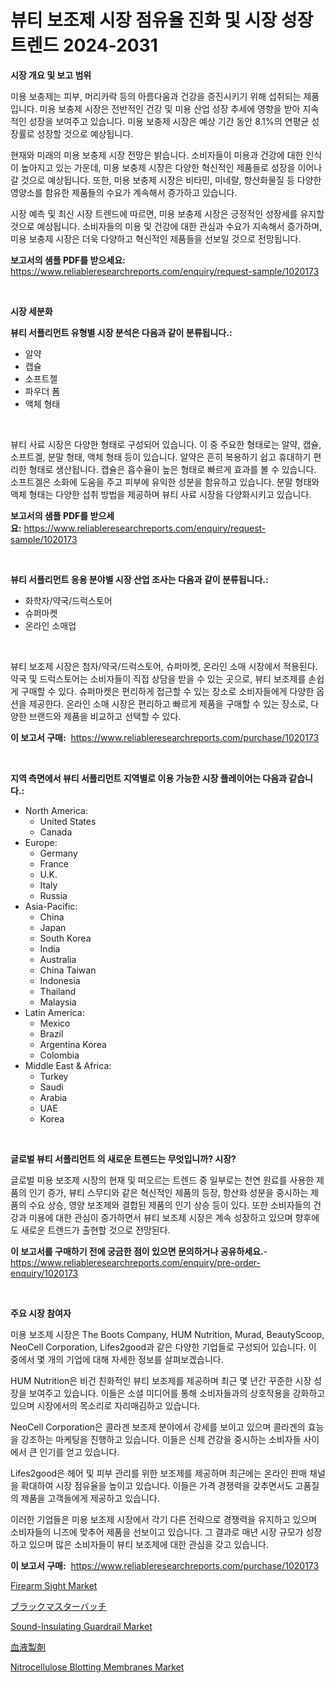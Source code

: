 <p><h1>뷰티 보조제 시장 점유율 진화 및 시장 성장 트렌드 2024-2031</h1></p><p><strong>시장 개요 및 보고 범위</strong></p>
<p><p>미용 보충제는 피부, 머리카락 등의 아름다움과 건강을 증진시키기 위해 섭취되는 제품입니다. 미용 보충제 시장은 전반적인 건강 및 미용 산업 성장 추세에 영향을 받아 지속적인 성장을 보여주고 있습니다. 미용 보충제 시장은 예상 기간 동안 8.1%의 연평균 성장률로 성장할 것으로 예상됩니다.</p><p>현재와 미래의 미용 보충제 시장 전망은 밝습니다. 소비자들이 미용과 건강에 대한 인식이 높아지고 있는 가운데, 미용 보충제 시장은 다양한 혁신적인 제품들로 성장을 이어나갈 것으로 예상됩니다. 또한, 미용 보충제 시장은 비타민, 미네랄, 항산화물질 등 다양한 영양소를 함유한 제품들의 수요가 계속해서 증가하고 있습니다.</p><p>시장 예측 및 최신 시장 트렌드에 따르면, 미용 보충제 시장은 긍정적인 성장세를 유지할 것으로 예상됩니다. 소비자들의 미용 및 건강에 대한 관심과 수요가 지속해서 증가하며, 미용 보충제 시장은 더욱 다양하고 혁신적인 제품들을 선보일 것으로 전망됩니다.</p></p>
<p><strong>보고서의 샘플 PDF를 받으세요:</strong> <a href="https://www.reliableresearchreports.com/enquiry/request-sample/1020173">https://www.reliableresearchreports.com/enquiry/request-sample/1020173</a></p>
<p>&nbsp;</p>
<p><strong>시장 세분화</strong></p>
<p><strong>뷰티 서플리먼트 유형별 시장 분석은 다음과 같이 분류됩니다.:</strong></p>
<p><ul><li>알약</li><li>캡슐</li><li>소프트젤</li><li>파우더 폼</li><li>액체 형태</li></ul></p>
<p>&nbsp;</p>
<p><p>뷰티 사료 시장은 다양한 형태로 구성되어 있습니다. 이 중 주요한 형태로는 알약, 캡슐, 소프트겔, 분말 형태, 액체 형태 등이 있습니다. 알약은 흔히 복용하기 쉽고 휴대하기 편리한 형태로 생산됩니다. 캡슐은 흡수율이 높은 형태로 빠르게 효과를 볼 수 있습니다. 소프트겔은 소화에 도움을 주고 피부에 유익한 성분을 함유하고 있습니다. 분말 형태와 액체 형태는 다양한 섭취 방법을 제공하며 뷰티 사료 시장을 다양화시키고 있습니다.</p></p>
<p><strong>보고서의 샘플 PDF를 받으세요:</strong>&nbsp;<a href="https://www.reliableresearchreports.com/enquiry/request-sample/1020173">https://www.reliableresearchreports.com/enquiry/request-sample/1020173</a></p>
<p>&nbsp;</p>
<p><strong> 뷰티 서플리먼트 응용 분야별 시장 산업 조사는 다음과 같이 분류됩니다.:</strong></p>
<p><ul><li>화학자/약국/드럭스토어</li><li>슈퍼마켓</li><li>온라인 소매업</li></ul></p>
<p>&nbsp;</p>
<p><p>뷰티 보조제 시장은 첨자/약국/드럭스토어, 슈퍼마켓, 온라인 소매 시장에서 적용된다. 약국 및 드럭스토어는 소비자들이 직접 상담을 받을 수 있는 곳으로, 뷰티 보조제를 손쉽게 구매할 수 있다. 슈퍼마켓은 편리하게 접근할 수 있는 장소로 소비자들에게 다양한 옵션을 제공한다. 온라인 소매 시장은 편리하고 빠르게 제품을 구매할 수 있는 장소로, 다양한 브랜드와 제품을 비교하고 선택할 수 있다.</p></p>
<p><strong>이 보고서 구매:</strong>&nbsp; <a href="https://www.reliableresearchreports.com/purchase/1020173">https://www.reliableresearchreports.com/purchase/1020173</a></p>
<p>&nbsp;</p>
<p><strong>지역 측면에서 뷰티 서플리먼트 지역별로 이용 가능한 시장 플레이어는 다음과 같습니다.:</strong></p>
<p><ul>
    <li>
        North America:
        <ul>
            <li>United States</li>
            <li>Canada</li>
        </ul>
    </li>
    <li>
        Europe:
        <ul>
            <li>Germany</li>
            <li>France</li>
            <li>U.K.</li>
            <li>Italy</li>
            <li>Russia</li>
        </ul>
    </li>
    <li>
        Asia-Pacific:
        <ul>
            <li>China</li>
            <li>Japan</li>
            <li>South Korea</li>
            <li>India</li>
            <li>Australia</li>
            <li>China Taiwan</li>
            <li>Indonesia</li>
            <li>Thailand</li>
            <li>Malaysia</li>
        </ul>
    </li>
    <li>
        Latin America:
        <ul>
            <li>Mexico</li>
            <li>Brazil</li>
            <li>Argentina Korea</li>
            <li>Colombia</li>
        </ul>
    </li>
    <li>
        Middle East & Africa:
        <ul>
            <li>Turkey</li>
            <li>Saudi</li>
            <li>Arabia</li>
            <li>UAE</li>
            <li>Korea</li>
        </ul>
    </li>
    </ul></p>
<p>&nbsp;</p>
<p><strong>글로벌 뷰티 서플리먼트 의 새로운 트렌드는 무엇입니까? 시장?</strong></p>
<p><p>글로벌 미용 보조제 시장의 현재 및 떠오르는 트렌드 중 일부로는 천연 원료를 사용한 제품의 인기 증가, 뷰티 스무디와 같은 혁신적인 제품의 등장, 항산화 성분을 중시하는 제품의 수요 상승, 영양 보조제와 결합된 제품의 인기 상승 등이 있다. 또한 소비자들의 건강과 미용에 대한 관심이 증가하면서 뷰티 보조제 시장은 계속 성장하고 있으며 향후에도 새로운 트렌드가 출현할 것으로 전망된다.</p></p>
<p><strong>이 보고서를 구매하기 전에 궁금한 점이 있으면 문의하거나 공유하세요.</strong>- <a href="https://www.reliableresearchreports.com/enquiry/pre-order-enquiry/1020173">https://www.reliableresearchreports.com/enquiry/pre-order-enquiry/1020173</a></p>
<p>&nbsp;</p>
<p><strong>주요 시장 참여자</strong></p>
<p><p>미용 보조제 시장은 The Boots Company, HUM Nutrition, Murad, BeautyScoop, NeoCell Corporation, Lifes2good과 같은 다양한 기업들로 구성되어 있습니다. 이 중에서 몇 개의 기업에 대해 자세한 정보를 살펴보겠습니다.</p><p>HUM Nutrition은 비건 친화적인 뷰티 보조제를 제공하며 최근 몇 년간 꾸준한 시장 성장을 보여주고 있습니다. 이들은 소셜 미디어를 통해 소비자들과의 상호작용을 강화하고 있으며 시장에서의 목소리로 자리매김하고 있습니다.</p><p>NeoCell Corporation은 콜라겐 보조제 분야에서 강세를 보이고 있으며 콜라겐의 효능을 강조하는 마케팅을 진행하고 있습니다. 이들은 신체 건강을 중시하는 소비자들 사이에서 큰 인기를 얻고 있습니다.</p><p>Lifes2good은 헤어 및 피부 관리를 위한 보조제를 제공하며 최근에는 온라인 판매 채널을 확대하여 시장 점유율을 높이고 있습니다. 이들은 가격 경쟁력을 갖추면서도 고품질의 제품을 고객들에게 제공하고 있습니다.</p><p>이러한 기업들은 미용 보조제 시장에서 각기 다른 전략으로 경쟁력을 유지하고 있으며 소비자들의 니즈에 맞추어 제품을 선보이고 있습니다. 그 결과로 매년 시장 규모가 성장하고 있으며 많은 소비자들이 뷰티 보조제에 대한 관심을 갖고 있습니다.</p></p>
<p><strong>이 보고서 구매:</strong>&nbsp;&nbsp;<a href="https://www.reliableresearchreports.com/purchase/1020173">https://www.reliableresearchreports.com/purchase/1020173</a></p>
<p><p><a href="https://issuu.com/reportprime-2/docs/firearm-sight-market-size-2030.pptx">Firearm Sight Market</a></p><p><a href="https://github.com/oafhukehf4709715/Market-Research-Report-List-1/blob/main/9685470187871.md">ブラックマスターバッチ</a></p><p><a href="https://five-trouble-98a.notion.site/Sound-Insulating-Guardrail-Market-Furnish-Information-about-Market-Size-Market-Share-Market-Dynami-4c38165a798a40768d3be2875d296a7e">Sound-Insulating Guardrail Market</a></p><p><a href="https://github.com/dzy793153605/Market-Research-Report-List-1/blob/main/5436762187872.md">血液製剤</a></p><p><a href="https://nifty-kite-d51.notion.site/Nitrocellulose-Blotting-Membranes-Market-A-Comprehensive-Report-of-its-Market-Share-Growth-Trends-c8fd20ffa24e4b4b8f8243fbc53d1501">Nitrocellulose Blotting Membranes Market</a></p></p>
